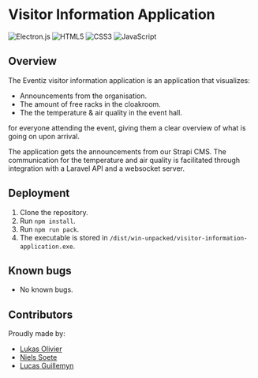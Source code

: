 # Visitor Information Application

![Electron.js](https://img.shields.io/badge/Electron-191970?style=for-the-badge&logo=Electron&logoColor=white)
![HTML5](https://img.shields.io/badge/html5-%23E34F26.svg?style=for-the-badge&logo=html5&logoColor=white)
![CSS3](https://img.shields.io/badge/css3-%231572B6.svg?style=for-the-badge&logo=css3&logoColor=white)
![JavaScript](https://img.shields.io/badge/javascript-%23323330.svg?style=for-the-badge&logo=javascript&logoColor=%23F7DF1E)

## Overview

The Eventiz visitor information application is an application that visualizes: 
 - Announcements from the organisation.
 - The amount of free racks in the cloakroom. 
 - The the temperature & air quality in the event hall.

for everyone attending the event, giving them a clear overview of what is going on upon arrival.  

The application gets the announcements from our Strapi CMS. The communication for the temperature and air quality is facilitated through integration with a Laravel API and a websocket server.

## Deployment

1. Clone the repository.
2. Run `npm install`.
3. Run `npm run pack`.
4. The executable is stored in `/dist/win-unpacked/visitor-information-application.exe`.

## Known bugs

-  No known bugs.

## Contributors

Proudly made by:

-   [Lukas Olivier](https://www.linkedin.com/in/lukas-olivier/)
-   [Niels Soete](https://www.linkedin.com/in/niels-soete/)
-   [Lucas Guillemyn](https://www.linkedin.com/in/lucas-guillemyn-2b060b291/)